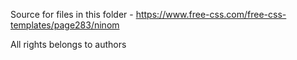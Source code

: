 Source for files in this folder - https://www.free-css.com/free-css-templates/page283/ninom

All rights belongs to authors


